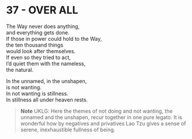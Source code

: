 # 37 - OVER ALL



The Way never does anything,  
and everything gets done.  
If those in power could hold to the Way,  
the ten thousand things  
would look after themselves.  
If even so they tried to act,  
I’d quiet them with the nameless,  
the natural.  

In the unnamed, in the unshapen,  
is not wanting.  
In not wanting is stillness.  
In stillness all under heaven rests.  


> **Note** UKLG: Here the themes of not doing and not wanting, the unnamed and the unshapen, recur together in one pure legato. It is wonderful how by negatives and privatives Lao Tzu gives a sense of serene, inexhaustible fullness of being.  

